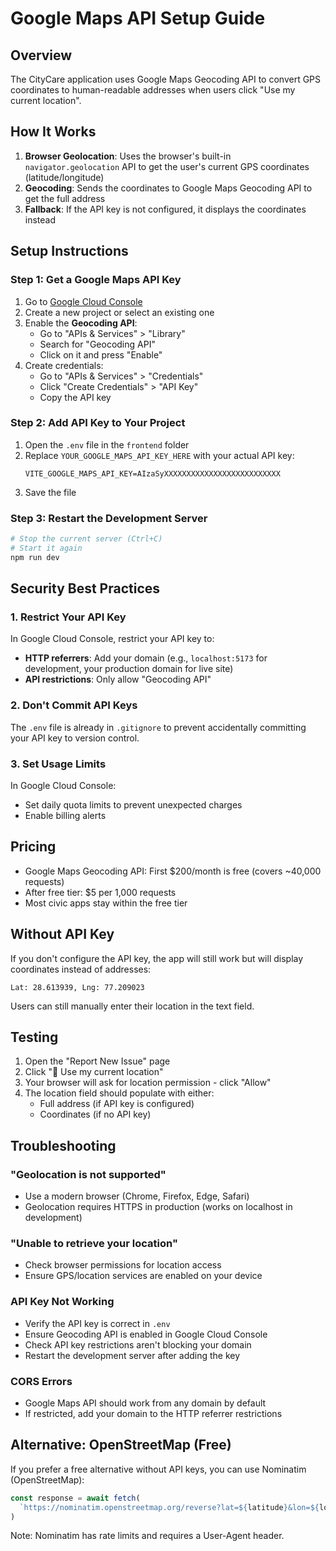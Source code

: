 # Google Maps API Setup Guide

## Overview
The CityCare application uses Google Maps Geocoding API to convert GPS coordinates to human-readable addresses when users click "Use my current location".

## How It Works
1. **Browser Geolocation**: Uses the browser's built-in `navigator.geolocation` API to get the user's current GPS coordinates (latitude/longitude)
2. **Geocoding**: Sends the coordinates to Google Maps Geocoding API to get the full address
3. **Fallback**: If the API key is not configured, it displays the coordinates instead

## Setup Instructions

### Step 1: Get a Google Maps API Key

1. Go to [Google Cloud Console](https://console.cloud.google.com/)
2. Create a new project or select an existing one
3. Enable the **Geocoding API**:
   - Go to "APIs & Services" > "Library"
   - Search for "Geocoding API"
   - Click on it and press "Enable"
4. Create credentials:
   - Go to "APIs & Services" > "Credentials"
   - Click "Create Credentials" > "API Key"
   - Copy the API key

### Step 2: Add API Key to Your Project

1. Open the `.env` file in the `frontend` folder
2. Replace `YOUR_GOOGLE_MAPS_API_KEY_HERE` with your actual API key:
   ```
   VITE_GOOGLE_MAPS_API_KEY=AIzaSyXXXXXXXXXXXXXXXXXXXXXXXXXX
   ```
3. Save the file

### Step 3: Restart the Development Server

```bash
# Stop the current server (Ctrl+C)
# Start it again
npm run dev
```

## Security Best Practices

### 1. Restrict Your API Key
In Google Cloud Console, restrict your API key to:
- **HTTP referrers**: Add your domain (e.g., `localhost:5173` for development, your production domain for live site)
- **API restrictions**: Only allow "Geocoding API"

### 2. Don't Commit API Keys
The `.env` file is already in `.gitignore` to prevent accidentally committing your API key to version control.

### 3. Set Usage Limits
In Google Cloud Console:
- Set daily quota limits to prevent unexpected charges
- Enable billing alerts

## Pricing
- Google Maps Geocoding API: First $200/month is free (covers ~40,000 requests)
- After free tier: $5 per 1,000 requests
- Most civic apps stay within the free tier

## Without API Key
If you don't configure the API key, the app will still work but will display coordinates instead of addresses:
```
Lat: 28.613939, Lng: 77.209023
```

Users can still manually enter their location in the text field.

## Testing

1. Open the "Report New Issue" page
2. Click "📍 Use my current location"
3. Your browser will ask for location permission - click "Allow"
4. The location field should populate with either:
   - Full address (if API key is configured)
   - Coordinates (if no API key)

## Troubleshooting

### "Geolocation is not supported"
- Use a modern browser (Chrome, Firefox, Edge, Safari)
- Geolocation requires HTTPS in production (works on localhost in development)

### "Unable to retrieve your location"
- Check browser permissions for location access
- Ensure GPS/location services are enabled on your device

### API Key Not Working
- Verify the API key is correct in `.env`
- Ensure Geocoding API is enabled in Google Cloud Console
- Check API key restrictions aren't blocking your domain
- Restart the development server after adding the key

### CORS Errors
- Google Maps API should work from any domain by default
- If restricted, add your domain to the HTTP referrer restrictions

## Alternative: OpenStreetMap (Free)
If you prefer a free alternative without API keys, you can use Nominatim (OpenStreetMap):
```javascript
const response = await fetch(
  `https://nominatim.openstreetmap.org/reverse?lat=${latitude}&lon=${longitude}&format=json`
)
```
Note: Nominatim has rate limits and requires a User-Agent header.
